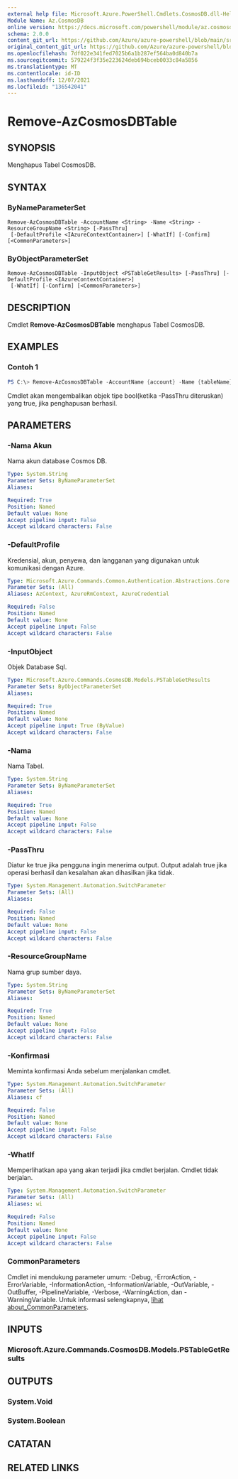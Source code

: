 ```yaml
---
external help file: Microsoft.Azure.PowerShell.Cmdlets.CosmosDB.dll-Help.xml
Module Name: Az.CosmosDB
online version: https://docs.microsoft.com/powershell/module/az.cosmosdb/remove-azcosmosdbtable
schema: 2.0.0
content_git_url: https://github.com/Azure/azure-powershell/blob/main/src/CosmosDB/CosmosDB/help/Remove-AzCosmosDBTable.md
original_content_git_url: https://github.com/Azure/azure-powershell/blob/main/src/CosmosDB/CosmosDB/help/Remove-AzCosmosDBTable.md
ms.openlocfilehash: 7df022e341fed7025b6a1b287ef564ba0d840b7a
ms.sourcegitcommit: 579224f3f35e223624deb694bceb0033c84a5856
ms.translationtype: MT
ms.contentlocale: id-ID
ms.lasthandoff: 12/07/2021
ms.locfileid: "136542041"
---
```

# Remove-AzCosmosDBTable

## SYNOPSIS
Menghapus Tabel CosmosDB.

## SYNTAX

### ByNameParameterSet
```
Remove-AzCosmosDBTable -AccountName <String> -Name <String> -ResourceGroupName <String> [-PassThru]
 [-DefaultProfile <IAzureContextContainer>] [-WhatIf] [-Confirm] [<CommonParameters>]
```

### ByObjectParameterSet
```
Remove-AzCosmosDBTable -InputObject <PSTableGetResults> [-PassThru] [-DefaultProfile <IAzureContextContainer>]
 [-WhatIf] [-Confirm] [<CommonParameters>]
```

## DESCRIPTION
Cmdlet **Remove-AzCosmosDBTable** menghapus Tabel CosmosDB.

## EXAMPLES

### Contoh 1
```powershell
PS C:\> Remove-AzCosmosDBTable -AccountName {account} -Name {tableName} -ResourceGroupName {rgName}
```

Cmdlet akan mengembalikan objek tipe bool(ketika -PassThru diteruskan) yang true, jika penghapusan berhasil.

## PARAMETERS

### -Nama Akun
Nama akun database Cosmos DB.

```yaml
Type: System.String
Parameter Sets: ByNameParameterSet
Aliases:

Required: True
Position: Named
Default value: None
Accept pipeline input: False
Accept wildcard characters: False
```

### -DefaultProfile
Kredensial, akun, penyewa, dan langganan yang digunakan untuk komunikasi dengan Azure.

```yaml
Type: Microsoft.Azure.Commands.Common.Authentication.Abstractions.Core.IAzureContextContainer
Parameter Sets: (All)
Aliases: AzContext, AzureRmContext, AzureCredential

Required: False
Position: Named
Default value: None
Accept pipeline input: False
Accept wildcard characters: False
```

### -InputObject
Objek Database Sql.

```yaml
Type: Microsoft.Azure.Commands.CosmosDB.Models.PSTableGetResults
Parameter Sets: ByObjectParameterSet
Aliases:

Required: True
Position: Named
Default value: None
Accept pipeline input: True (ByValue)
Accept wildcard characters: False
```

### -Nama
Nama Tabel.

```yaml
Type: System.String
Parameter Sets: ByNameParameterSet
Aliases:

Required: True
Position: Named
Default value: None
Accept pipeline input: False
Accept wildcard characters: False
```

### -PassThru
Diatur ke true jika pengguna ingin menerima output.
Output adalah true jika operasi berhasil dan kesalahan akan dihasilkan jika tidak.

```yaml
Type: System.Management.Automation.SwitchParameter
Parameter Sets: (All)
Aliases:

Required: False
Position: Named
Default value: None
Accept pipeline input: False
Accept wildcard characters: False
```

### -ResourceGroupName
Nama grup sumber daya.

```yaml
Type: System.String
Parameter Sets: ByNameParameterSet
Aliases:

Required: True
Position: Named
Default value: None
Accept pipeline input: False
Accept wildcard characters: False
```

### -Konfirmasi
Meminta konfirmasi Anda sebelum menjalankan cmdlet.

```yaml
Type: System.Management.Automation.SwitchParameter
Parameter Sets: (All)
Aliases: cf

Required: False
Position: Named
Default value: None
Accept pipeline input: False
Accept wildcard characters: False
```

### -WhatIf
Memperlihatkan apa yang akan terjadi jika cmdlet berjalan.
Cmdlet tidak berjalan.

```yaml
Type: System.Management.Automation.SwitchParameter
Parameter Sets: (All)
Aliases: wi

Required: False
Position: Named
Default value: None
Accept pipeline input: False
Accept wildcard characters: False
```

### CommonParameters
Cmdlet ini mendukung parameter umum: -Debug, -ErrorAction, -ErrorVariable, -InformationAction, -InformationVariable, -OutVariable, -OutBuffer, -PipelineVariable, -Verbose, -WarningAction, dan -WarningVariable. Untuk informasi selengkapnya, [lihat about_CommonParameters](http://go.microsoft.com/fwlink/?LinkID=113216).

## INPUTS

### Microsoft.Azure.Commands.CosmosDB.Models.PSTableGetResults

## OUTPUTS

### System.Void

### System.Boolean

## CATATAN

## RELATED LINKS
